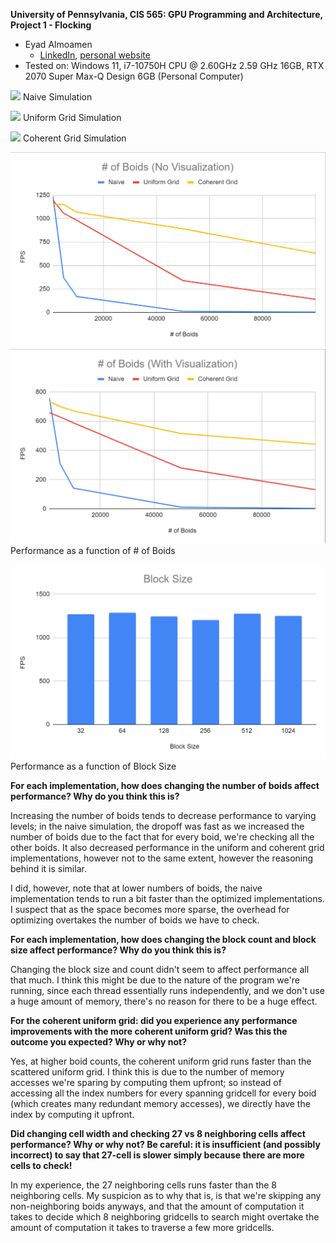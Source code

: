 **University of Pennsylvania, CIS 565: GPU Programming and Architecture,
Project 1 - Flocking**

* Eyad Almoamen
  * [LinkedIn](https://www.linkedin.com/in/eyadalmoamen/), [personal website](https://eyadnabeel.com)
* Tested on: Windows 11, i7-10750H CPU @ 2.60GHz 2.59 GHz 16GB, RTX 2070 Super Max-Q Design 6GB (Personal Computer)


![](images/naivefull.gif)
Naive Simulation

![](images/uniformfull.gif)
Uniform Grid Simulation

![](images/coherentfull.gif)
Coherent Grid Simulation

![](images/novisualgraph.png)
![](images/visualgraph.png)
Performance as a function of # of Boids

![](images/blocksizegraph.png)
Performance as a function of Block Size

**For each implementation, how does changing the number of boids affect performance? Why do you think this is?**

Increasing the number of boids tends to decrease performance to varying levels; in the naive simulation, the dropoff was fast as we increased the number of boids due to the fact that for every boid, we're checking all the other boids. It also decreased performance in the uniform and coherent grid implementations, however not to the same extent, however the reasoning behind it is similar.

I did, however, note that at lower numbers of boids, the naive implementation tends to run a bit faster than the optimized implementations. I suspect that as the space becomes more sparse, the overhead for optimizing overtakes the number of boids we have to check.

**For each implementation, how does changing the block count and block size affect performance? Why do you think this is?**

Changing the block size and count didn't seem to affect performance all that much. I think this might be due to the nature of the program we're running, since each thread essentially runs independently, and we don't use a huge amount of memory, there's no reason for there to be a huge effect.

**For the coherent uniform grid: did you experience any performance improvements with the more coherent uniform grid? Was this the outcome you expected? Why or why not?**

Yes, at higher boid counts, the coherent uniform grid runs faster than the scattered uniform grid. I think this is due to the number of memory accesses we're sparing by computing them upfront; so instead of accessing all the index numbers for every spanning gridcell for every boid (which creates many redundant memory accesses), we directly have the index by computing it upfront.

**Did changing cell width and checking 27 vs 8 neighboring cells affect performance? Why or why not? Be careful: it is insufficient (and possibly incorrect) to say that 27-cell is slower simply because there are more cells to check!**

In my experience, the 27 neighboring cells runs faster than the 8 neighboring cells. My suspicion as to why that is, is that we're skipping any non-neighboring boids anyways, and that the amount of computation it takes to decide which 8 neighboring gridcells to search might overtake the amount of computation it takes to traverse a few more gridcells.